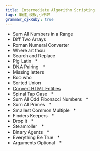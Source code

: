 ```yaml
---
title: Intermediate Algorithm Scripting
tags: 新建,模板,小书匠
grammar_cjkRuby: true
---
```



-  Sum All Numbers in a Range 
-  Diff Two Arrays
- Roman Numeral Converter
- Where art thou
-  Search and Replace
-  Pig Latin    *
-  DNA Pairing    *
-  Missing letters
-  Boo who
-  Sorted Union
-  [Convert HTML Entities][1]
-  Spinal Tap Case    *
-  Sum All Odd Fibonacci Numbers    *
-  Sum All Primes    *
-  Smallest Common Multiple    *
-  Finders Keepers    *
-  Drop it    *
-  Steamroller    *
-  Binary Agents    *
-  Everything Be True    *
-  Arguments Optional    *


  [1]: Convert%20HTML%20Entities.md
